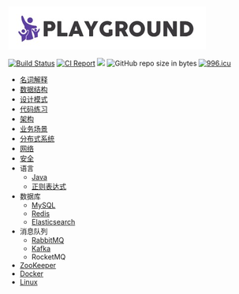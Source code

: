 ![](logo.jpg)

[![Build Status](https://travis-ci.org/pojozhang/playground.svg?branch=master)](https://travis-ci.org/pojozhang/playground) [![CI Report](https://img.shields.io/badge/ci-report-blue.svg)](https://pojozhang.github.io/playground-report) ![](https://img.shields.io/github/last-commit/pojozhang/playground.svg) ![GitHub repo size in bytes](https://img.shields.io/github/repo-size/pojozhang/playground.svg) [![996.icu](https://img.shields.io/badge/link-996.icu-red.svg)](https://996.icu)

- [名词解释](problems/terminology/README.md)
- [数据结构](problems/structure/README.md)
- [设计模式](problems/design-pattern/README.md)
- [代码练习](problems/coding-dojo/README.md)
- [️架构](problems/architecture/README.md)
- [业务场景](problems/business/README.md)
- [分布式系统](problems/distribution-system/README.md)
- [网络](problems/net/README.md)
- [安全](problems/security/README.md)
- 语言
  - [Java](problems/java/README.md)
  - [正则表达式](problems/regex/README.md)
- 数据库
  - [MySQL](problems/mysql/README.md)
  - [Redis](problems/redis/README.md)
  - [Elasticsearch](problems/elasticsearch/README.md)
- 消息队列
  - [RabbitMQ](problems/rabbitmq/README.md)
  - [Kafka](problems/kafka/README.md)
  - RocketMQ
- [ZooKeeper](problems/zookeeper/README.md)
- [Docker](problems/docker/README.md)
- [Linux](problems/linux/README.md)
